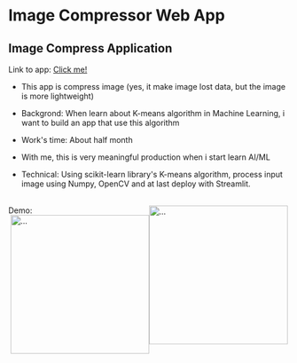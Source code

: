 # Image Compressor Web App
## Image Compress Application
Link to app: <a href="https://share.streamlit.io/spidartist/app_image_compress/main/compress.py">Click me!</a>

- This app is compress image (yes, it make image lost data, but the image is more lightweight)
- Backgrond: When learn about K-means algorithm in Machine Learning, i want to build an app that use this algorithm

- Work's time: About half month

- With me, this is very meaningful production when i start learn AI/ML

- Technical: Using scikit-learn library's K-means algorithm, process input image using Numpy, OpenCV and at last deploy with Streamlit.
<br>
Demo:
<img style="float:right;" src="https://user-images.githubusercontent.com/72654978/193414226-316220ad-35ba-4fe6-a8a3-fbd38af55bf2.jpg" alt="..." width="250" />
<br>
<img style="float:right;" src="https://user-images.githubusercontent.com/72654978/182035832-05eafccb-b0fe-463b-9076-ee4273fd7eba.png" alt="..." width="250" />
